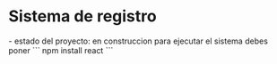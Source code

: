 <h1>Sistema de registro  </h1>
- estado del proyecto: en construccion
para ejecutar el sistema debes poner
``` npm install react ```
